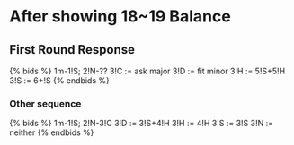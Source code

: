 # After showing 18~19 Balance

## First Round Response
{% bids %}
1m-1!S; 2!N-??
3!C  := ask major
3!D  := fit minor
3!H  := 5!S+5!H
3!S  := 6+!S
{% endbids %}

### Other sequence
{% bids %}
1m-1!S; 2!N-3!C
3!D  := 3!S+4!H
3!H  := 4!H
3!S  := 3!S
3!N  := neither
{% endbids %}
